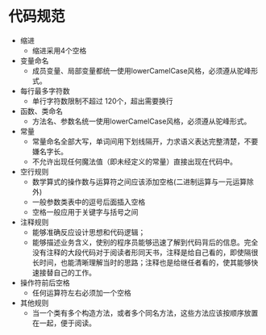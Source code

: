# 代码规范
+ 缩进
  - 缩进采用4个空格
+ 变量命名
  - 成员变量、局部变量都统一使用lowerCamelCase风格，必须遵从驼峰形式。
+ 每行最多字符数
  - 单行字符数限制不超过 120个，超出需要换行
+ 函数、类命名
  - 方法名、参数名统一使用lowerCamelCase风格，必须遵从驼峰形式。
+ 常量
  - 常量命名全部大写，单词间用下划线隔开，力求语义表达完整清楚，不要嫌名字长。
  - 不允许出现任何魔法值（即未经定义的常量）直接出现在代码中。
+ 空行规则
  - 数学算式的操作数与运算符之间应该添加空格(二进制运算与一元运算除外)
  - 一般参数类表中的逗号后面插入空格
  - 空格一般应用于关键字与括号之间
+ 注释规则 
  - 能够准确反应设计思想和代码逻辑；
  - 能够描述业务含义，使别的程序员能够迅速了解到代码背后的信息。完全没有注释的大段代码对于阅读者形同天书，注释是给自己看的，即使隔很长时间，也能清晰理解当时的思路；注释也是给继任者看的，使其能够快速接替自己的工作。
+ 操作符前后空格
  - 任何运算符左右必须加一个空格
+ 其他规则
  - 当一个类有多个构造方法，或者多个同名方法，这些方法应该按顺序放置在一起，便于阅读。
